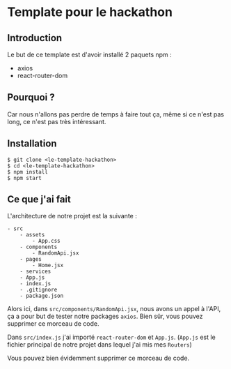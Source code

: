 # Template pour le hackathon

## Introduction

Le but de ce template est d'avoir installé 2 paquets npm :

- axios
- react-router-dom

## Pourquoi ?

Car nous n'allons pas perdre de temps à faire tout ça, même si ce n'est pas long, ce n'est pas très intéressant.

## Installation

```shell
$ git clone <le-template-hackathon>
$ cd <le-template-hackathon>
$ npm install
$ npm start
```

## Ce que j'ai fait

L'architecture de notre projet est la suivante :

    - src
        - assets
            - App.css
        - components
            - RandomApi.jsx
        - pages
            - Home.jsx
        - services
        - App.js
        - index.js
        - .gitignore
        - package.json

Alors ici, dans `src/components/RandomApi.jsx`, nous avons un appel à l'API, ça a pour but de tester notre
packages `axios`.
Bien sûr, vous pouvez supprimer ce morceau de code.

Dans `src/index.js` j'ai importé `react-router-dom` et `App.js`. (`App.js` est le fichier principal de notre projet dans
lequel j'ai mis mes `Routers`)

Vous pouvez bien évidemment supprimer ce morceau de code.